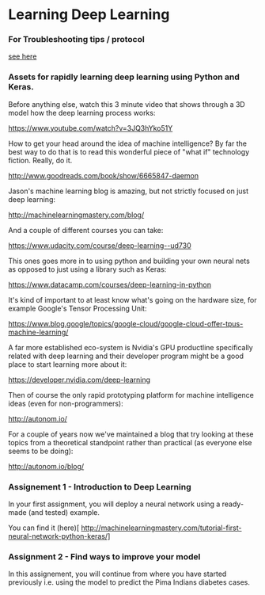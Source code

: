 # Learning Deep Learning 

### For Troubleshooting tips / protocol 

[see here](https://github.com/mikkokotila/learning-deep-learning/blob/master/TROUBLESHOOTING.md)

### Assets for rapidly learning deep learning using Python and Keras. 

Before anything else, watch this 3 minute video that shows through a 3D model how the deep learning process works: 

https://www.youtube.com/watch?v=3JQ3hYko51Y

How to get your head around the idea of machine intelligence? By far the best way to do that is to read this wonderful piece of "what if" technology fiction. Really, do it. 

http://www.goodreads.com/book/show/6665847-daemon

Jason's machine learning blog is amazing, but not strictly focused on just deep learning: 

http://machinelearningmastery.com/blog/

And a couple of different courses you can take:

https://www.udacity.com/course/deep-learning--ud730

This ones goes more in to using python and building your own neural nets as opposed to just using a library such as Keras: 

https://www.datacamp.com/courses/deep-learning-in-python

It's kind of important to at least know what's going on the hardware size, for example Google's Tensor Processing Unit:

https://www.blog.google/topics/google-cloud/google-cloud-offer-tpus-machine-learning/

A far more established eco-system is Nvidia's GPU productline specifically related with deep learning and their developer program might be a good place to start learning more about it: 

https://developer.nvidia.com/deep-learning

Then of course the only rapid prototyping platform for machine intelligence ideas (even for non-programmers):

http://autonom.io/

For a couple of years now we've maintained a blog that try looking at these topics from a theoretical standpoint rather than practical (as everyone else seems to be doing): 

http://autonom.io/blog/ 


### Assignement 1 - Introduction to Deep Learning

In your first assignment, you will deploy a neural network using a ready-made (and tested) example. 

You can find it (here)[
http://machinelearningmastery.com/tutorial-first-neural-network-python-keras/] 



### Assignment 2 - Find ways to improve your model 

In this assignement, you will continue from where you have started previously i.e. using the model to predict the Pima Indians diabetes cases. 


